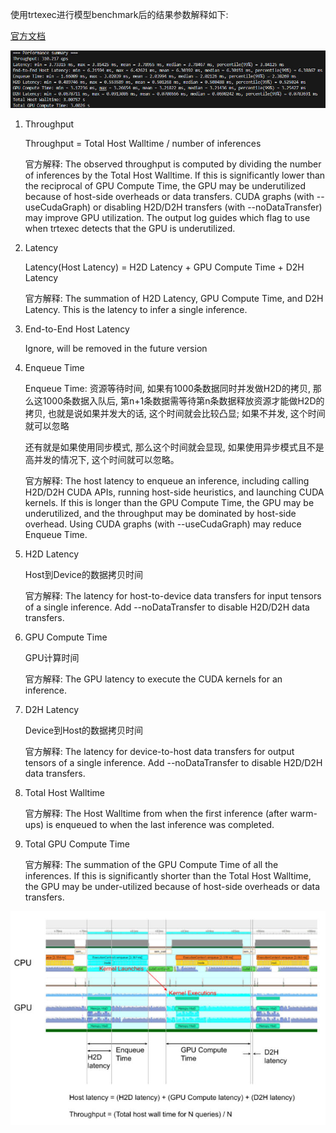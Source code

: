 使用trtexec进行模型benchmark后的结果参数解释如下:

[官方文档](https://docs.nvidia.com/deeplearning/tensorrt/developer-guide/index.html#trtexec-benchmark)

![](assets/01.jpg)

1. Throughput

   Throughput = Total Host Walltime / number of inferences

   官方解释: The observed throughput is computed by dividing the number of inferences by the Total Host Walltime. If this is significantly lower than the reciprocal of GPU Compute Time, the GPU may be underutilized because of host-side overheads or data transfers. CUDA graphs (with --useCudaGraph) or disabling H2D/D2H transfers (with --noDataTransfer) may improve GPU utilization. The output log guides which flag to use when trtexec detects that the GPU is underutilized.

2. Latency

   Latency(Host Latency) = H2D Latency + GPU Compute Time + D2H Latency

   官方解释: The summation of H2D Latency, GPU Compute Time, and D2H Latency. This is the latency to infer a single inference.

3. End-to-End Host Latency

   Ignore, will be removed in the future version

4. Enqueue Time

   Enqueue Time: 资源等待时间, 如果有1000条数据同时并发做H2D的拷贝, 那么这1000条数据入队后, 第n+1条数据需等待第n条数据释放资源才能做H2D的拷贝, 也就是说如果并发大的话, 这个时间就会比较凸显; 如果不并发, 这个时间就可以忽略

   还有就是如果使用同步模式, 那么这个时间就会显现, 如果使用异步模式且不是高并发的情况下, 这个时间就可以忽略。

   官方解释: The host latency to enqueue an inference, including calling H2D/D2H CUDA APIs, running host-side heuristics, and launching CUDA kernels. If this is longer than the GPU Compute Time, the GPU may be underutilized, and the throughput may be dominated by host-side overhead. Using CUDA graphs (with --useCudaGraph) may reduce Enqueue Time.

5. H2D Latency

   Host到Device的数据拷贝时间

   官方解释: The latency for host-to-device data transfers for input tensors of a single inference. Add --noDataTransfer to disable H2D/D2H data transfers.

6. GPU Compute Time

   GPU计算时间

   官方解释: The GPU latency to execute the CUDA kernels for an inference.

7. D2H Latency

   Device到Host的数据拷贝时间

   官方解释: The latency for device-to-host data transfers for output tensors of a single inference. Add --noDataTransfer to disable H2D/D2H data transfers.

8. Total Host Walltime

   官方解释: The Host Walltime from when the first inference (after warm-ups) is enqueued to when the last inference was completed.

9. Total GPU Compute Time

   官方解释: The summation of the GPU Compute Time of all the inferences. If this is significantly shorter than the Total Host Walltime, the GPU may be under-utilized because of host-side overheads or data transfers.

![](assets/02.jpg)

